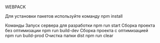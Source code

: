 WEBPACK

Для установки пакетов используйте команду npm install

Команды
Запуск сервера для разработки
npm run start
Сборка проекта без оптимизации
npm run build-dev
Сборка проекта с оптимизацией
npm run build-prod
Очистка папки dist
npm run clear